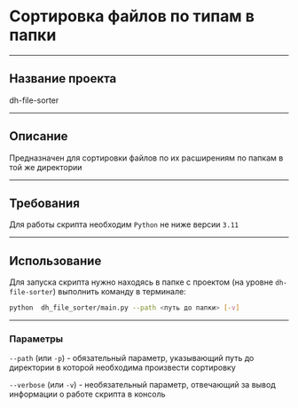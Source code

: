 # Сортировка файлов по типам в папки

---

## Название проекта

dh-file-sorter

---

## Описание

Предназначен для сортировки файлов по их расширениям по папкам в той же директории

---

## Требования

Для работы скрипта необходим ```Python``` не ниже версии ```3.11```

---

## Использование

Для запуска скрипта нужно находясь в папке с проектом (на уровне ```dh-file-sorter```) выполнить команду в терминале:

```bash
python  dh_file_sorter/main.py --path <путь до папки> [-v] 
```
---

### Параметры

```--path``` (или ```-p```) - обязательный параметр, указывающий путь до директории в которой необходима 
произвести сортировку

```--verbose``` (или ```-v```) - необязательный параметр, отвечающий за вывод информации о работе скрипта в консоль